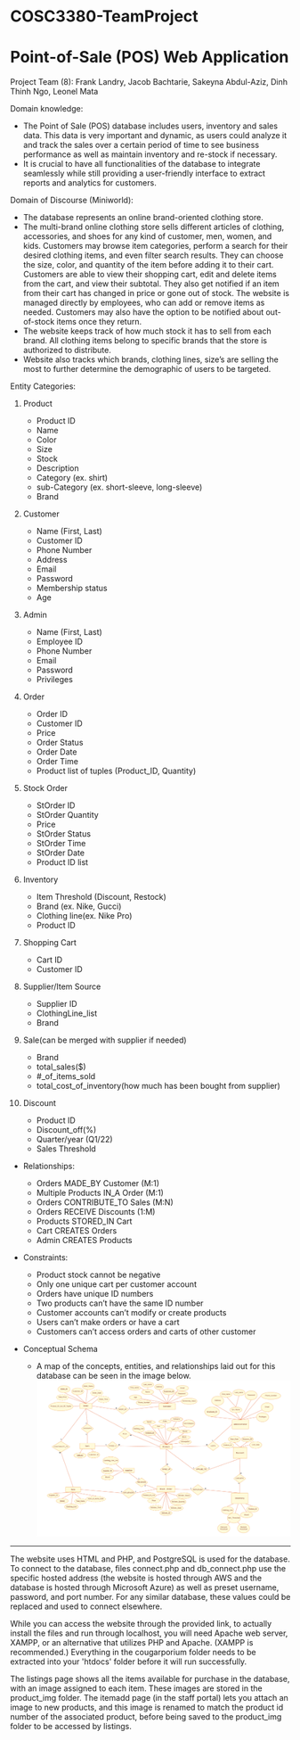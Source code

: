 # COSC3380-TeamProject
# Point-of-Sale (POS) Web Application

Project Team (8): Frank Landry, Jacob Bachtarie, Sakeyna Abdul-Aziz, Dinh Thinh Ngo, Leonel Mata

Domain knowledge:
- The Point of Sale (POS) database includes users, inventory and sales data. This data is very important and dynamic, as users could analyze it and track the sales over a certain period of time to see business performance as well as maintain inventory and re-stock if necessary.
- It is crucial to have all functionalities of the database to integrate seamlessly while still providing a user-friendly interface to extract reports and analytics for customers.

Domain of Discourse (Miniworld):
- The database represents an online brand-oriented clothing store.
- The multi-brand online clothing store sells different articles of clothing, accessories, and shoes for any kind of customer, men, women, and kids. Customers may browse item categories, perform a search for their desired clothing items, and even filter search results. They can choose the size, color, and quantity of the item before adding it to their cart. Customers are able to view their shopping cart, edit and delete items from the cart, and view their subtotal. They also get notified if an item from their cart has changed in price or gone out of stock. The website is managed directly by employees, who can add or remove items as needed. Customers may also have the option to be notified about out-of-stock items once they return.
- The website keeps track of how much stock it has to sell from each brand. All clothing items belong to specific brands that the store is authorized to distribute.
- Website also tracks which brands, clothing lines, size’s are selling the most to further determine the demographic of users to be targeted. 

Entity Categories:
1. Product
    - Product ID
    - Name
    - Color
    - Size
    - Stock
    - Description
    - Category (ex. shirt)
    - sub-Category (ex. short-sleeve, long-sleeve)
    - Brand

2. Customer
    - Name (First, Last)
    - Customer ID
    - Phone Number
    - Address
    - Email
    - Password
    - Membership status
    - Age

3. Admin
    - Name (First, Last)
    - Employee ID
    - Phone Number
    - Email
    - Password
    - Privileges

4. Order
    - Order ID
    - Customer ID
    - Price
    - Order Status
    - Order Date
    - Order Time
    - Product list of tuples (Product_ID, Quantity)

5. Stock Order
    - StOrder ID
    - StOrder Quantity
    - Price
    - StOrder Status
    - StOrder Time
    - StOrder Date
    - Product ID list

6. Inventory
    - Item Threshold (Discount, Restock)
    - Brand (ex. Nike, Gucci)
    - Clothing line(ex. Nike Pro)
    - Product ID

7. Shopping Cart
    - Cart ID
    - Customer ID

8. Supplier/Item Source
    - Supplier ID
    - ClothingLine_list
    - Brand

9. Sale(can be merged with supplier if needed)
    - Brand
    - total_sales($)
    - #_of_items_sold
    - total_cost_of_inventory(how much has been bought from supplier)

10. Discount
    - Product ID
    - Discount_off(%)
    - Quarter/year (Q1/22)
    - Sales Threshold

- Relationships:
    - Orders MADE_BY Customer (M:1)
    - Multiple Products IN_A Order (M:1)
    - Orders CONTRIBUTE_TO Sales (M:N)
    - Orders RECEIVE Discounts (1:M)
    - Products STORED_IN Cart
    - Cart CREATES Orders
    - Admin CREATES Products

- Constraints:
    - Product stock cannot be negative
    - Only one unique cart per customer account
    - Orders have unique ID numbers
    - Two products can’t have the same ID number
    - Customer accounts can’t modify or create products
    - Users can’t make orders or have a cart
    - Customers can’t access orders and carts of other customer

- Conceptual Schema
    - A map of the concepts, entities, and relationships laid out for this database can be seen in the image below.
    ![Screenshot](ERdiagramPicture.png)
   
------------------------------------
The website uses HTML and PHP, and PostgreSQL is used for the database. To connect to the database, files connect.php and db_connect.php use the specific hosted address (the website is hosted through AWS and the database is hosted through Microsoft Azure) as well as preset username, password, and port number. For any similar database, these values could be replaced and used to connect elsewhere. 

While you can access the website through the provided link, to actually install the files and run through localhost, you will need Apache web server, XAMPP, or an alternative that utilizes PHP and Apache. (XAMPP is recommended.) Everything in the cougarporium folder needs to be extracted into your 'htdocs' folder before it will run successfully. 




The listings page shows all the items available for purchase in the database, with an image assigned to each item. These images are stored in the product_img folder. The itemadd page (in the staff portal) lets you attach an image to new products, and this image is renamed to match the product id number of the associated product, before being saved to the product_img folder to be accessed by listings.
